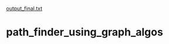 [output_final.txt](https://github.com/navin2002/path_finder_using_graph_algos/files/7047511/output_final.txt)
# path_finder_using_graph_algos
